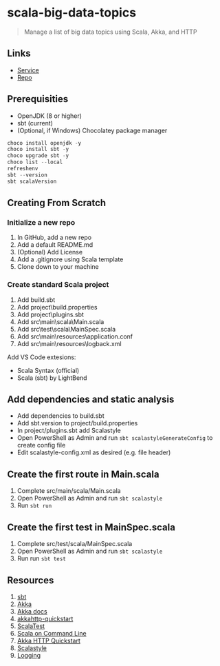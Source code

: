 # scala-big-data-topics

>Manage a list of big data topics using Scala, Akka, and HTTP

## Links

- [Service]()
- [Repo](https://github.com/denisecase/scala-big-data-topics)

## Prerequisities

- OpenJDK (8 or higher)
- sbt (current)
- (Optional, if Windows) Chocolatey package manager

```PowerShell
choco install openjdk -y
choco install sbt -y
choco upgrade sbt -y
choco list --local
refreshenv
sbt --version
sbt scalaVersion
```

## Creating From Scratch

### Initialize a new repo

1. In GitHub, add a new repo
1. Add a default README.md
1. (Optional) Add License
1. Add a .gitignore using Scala template
1. Clone down to your machine

### Create standard Scala project

1. Add build.sbt
1. Add project\build.properties
1. Add project\plugins.sbt
1. Add src\main\scala\Main.scala
1. Add src\test\scala\MainSpec.scala
1. Add src\main\resources\application.conf
1. Add src\main\resources\logback.xml

Add VS Code extesions:

 - Scala Syntax (official)
 - Scala (sbt) by LightBend

## Add dependencies and static analysis

- Add dependencies to build.sbt
- Add sbt.version to project/build.properties
- In project/plugins.sbt add Scalastyle
- Open PowerShell as Admin and run `sbt scalastyleGenerateConfig` to create config file
- Edit scalastyle-config.xml as desired (e.g. file header)

## Create the first route in Main.scala

1. Complete src/main/scala/Main.scala
2. Open PowerShell as Admin and run `sbt scalastyle`
3. Run `sbt run`

## Create the first test in MainSpec.scala

1. Complete src/test/scala/MainSpec.scala
2. Open PowerShell as Admin and run `sbt scalastyle`
3. Run run `sbt test`

## Resources

1. [sbt](https://www.scala-sbt.org/index.html)
2. [Akka](https://akka.io/)
3. [Akka docs](https://akka.io/docs/)
4. [akkahttp-quickstart](https://github.com/Codemunity/akkahttp-quickstart)
5. [ScalaTest](https://www.scalatest.org/at_a_glance/WordSpec)
6. [Scala on Command Line](https://docs.scala-lang.org/getting-started/sbt-track/getting-started-with-scala-and-sbt-on-the-command-line.html)
7. [Akka HTTP Quickstart](https://doc.akka.io/docs/akka-http/current/introduction.html#)
8. [Scalastyle](http://www.scalastyle.org/)
9. [Logging](https://doc.akka.io/docs/akka/2.6/typed/logging.html#logback)










